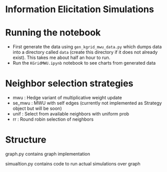 # Information Elicitation Simulations

# Running the notebook
* First generate the data using `gen_kgrid_mwu_data.py` which dumps data into a directory called `data` (create this directory if it does not already exist). This takes me about half an hour to run.
* Run the `KGridMWU.ipynb` notebook to see charts from generated data

# Neighbor selection strategies
* mwu : Hedge variant of multiplicative weight update
* se_mwu : MWU with self edges (currently not implemented as Strategy object but will be soon)
* unif : Select from available neighbors with uniform prob
* rr : Round robin selection of neighbors

# Structure
graph.py contains graph implementation

simualtion.py contains code to run actual simulations over graph
